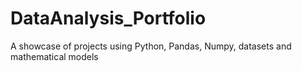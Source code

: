 # DataAnalysis_Portfolio
A showcase of projects using Python, Pandas, Numpy, datasets and mathematical models
